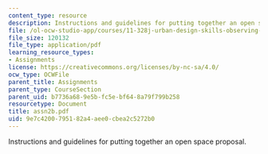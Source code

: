 ```yaml
---
content_type: resource
description: Instructions and guidelines for putting together an open space proposal.
file: /ol-ocw-studio-app/courses/11-328j-urban-design-skills-observing-interpreting-and-representing-the-city-fall-2004/9e7c4200795182a4aee0cbea2c5272b0_assn2b.pdf
file_size: 120132
file_type: application/pdf
learning_resource_types:
- Assignments
license: https://creativecommons.org/licenses/by-nc-sa/4.0/
ocw_type: OCWFile
parent_title: Assignments
parent_type: CourseSection
parent_uid: b7736a68-9e5b-fc5e-bf64-8a79f799b258
resourcetype: Document
title: assn2b.pdf
uid: 9e7c4200-7951-82a4-aee0-cbea2c5272b0
---
```

Instructions and guidelines for putting together an open space proposal.